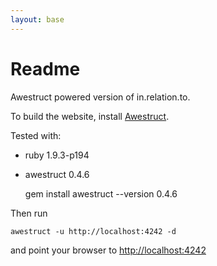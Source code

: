 ```yaml
---
layout: base
---
```

# Readme

Awestruct powered version of in.relation.to.

To build the website, install [Awestruct](http://awestruct.org).

Tested with:

- ruby 1.9.3-p194
- awestruct 0.4.6

    gem install awestruct --version  0.4.6

Then run

    awestruct -u http://localhost:4242 -d

and point your browser to <http://localhost:4242>
